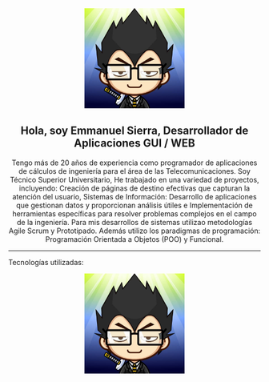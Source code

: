 <div align="center">
  <img src="Logo.jpg" width="200">
  <h2>Hola, soy Emmanuel Sierra, Desarrollador de Aplicaciones GUI / WEB</h2>
</div>

<p align="center">
  Tengo más de 20 años de experiencia como programador de aplicaciones de cálculos de ingeniería para el área de las Telecomunicaciones. Soy Técnico Superior Universitario, He trabajado en una variedad de proyectos, incluyendo: Creación de páginas de destino efectivas que capturan la atención del usuario, Sistemas de Información: Desarrollo de aplicaciones que gestionan  datos y proporcionan análisis útiles e Implementación de herramientas específicas para resolver problemas complejos en el campo de la ingeniería.
Para mis desarrollos de sistemas utilizao metodologías Agile Scrum y Prototipado. Además utilizo los paradigmas de programación: Programación Orientada a Objetos (POO) y Funcional.
</p>

<hr>

Tecnologías utilizadas:

<div align="center">
  <img src="Logo.jpg" width="200">
</div>

